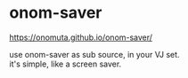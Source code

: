 # onom-saver

https://onomuta.github.io/onom-saver/

use onom-saver as sub source, in your VJ set.  
it's simple, like a screen saver.
